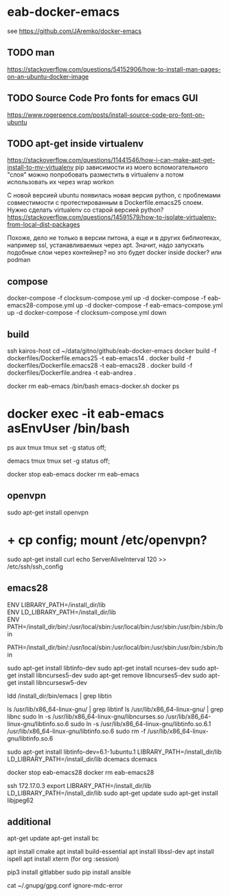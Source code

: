 # eab-docker-emacs

see https://github.com/JAremko/docker-emacs

## TODO man

https://stackoverflow.com/questions/54152906/how-to-install-man-pages-on-an-ubuntu-docker-image

## TODO Source Code Pro fonts for emacs GUI

https://www.rogerpence.com/posts/install-source-code-pro-font-on-ubuntu

## TODO apt-get inside virtualenv

https://stackoverflow.com/questions/11441546/how-i-can-make-apt-get-install-to-my-virtualenv
pip зависимости из моего вспомогательного "слоя" можно попробовать разместить в virtualenv
а потом использовать их через wrap workon

С новой версией ubuntu появилась новая версия python, с проблемами
совместимости с протестированным в Dockerfile.emacs25 слоем.
Нужно сделать virtualenv со старой версией python?
https://stackoverflow.com/questions/14591579/how-to-isolate-virtualenv-from-local-dist-packages

Похоже, дело не только в версии питона, а еще и в других библиотеках,
например ssl, устанавливаемых через apt. Значит, надо запускать
подобные слои через контейнер? но это будет docker inside docker? или podman

## compose

docker-compose -f clocksum-compose.yml up -d
docker-compose -f eab-emacs28-compose.yml up -d
docker-compose -f eab-emacs-compose.yml up -d
docker-compose -f clocksum-compose.yml down

## build

ssh kairos-host
cd ~/data/gitno/github/eab-docker-emacs
docker build -f dockerfiles/Dockerfile.emacs25 -t eab-emacs14 .
docker build -f dockerfiles/Dockerfile.emacs28 -t eab-emacs28 .
docker build -f dockerfiles/Dockerfile.andrea -t eab-andrea .

docker rm eab-emacs
/bin/bash emacs-docker.sh
docker ps
# docker exec -it eab-emacs asEnvUser /bin/bash
ps aux 
tmux
tmux set -g status off;

demacs
tmux
tmux set -g status off;

docker stop eab-emacs
docker rm eab-emacs


## openvpn 

sudo apt-get install openvpn
# + cp config; mount /etc/openvpn?
sudo apt-get install curl
echo     ServerAliveInterval 120 >> /etc/ssh/ssh_config


## emacs28

ENV LIBRARY_PATH=/install_dir/lib                                          
ENV LD_LIBRARY_PATH=/install_dir/lib                                       
ENV PATH=/install_dir/bin/:/usr/local/sbin:/usr/local/bin:/usr/sbin:/usr/bin:/sbin:/bin 

PATH=/install_dir/bin/:/usr/local/sbin:/usr/local/bin:/usr/sbin:/usr/bin:/sbin:/bin 

sudo apt-get install libtinfo-dev
sudo apt-get install ncurses-dev
sudo apt-get install libncurses5-dev
sudo apt-get remove libncurses5-dev
sudo apt-get install libncursesw5-dev

ldd /install_dir/bin/emacs | grep libtin

ls /usr/lib/x86_64-linux-gnu/ | grep libtinf
ls /usr/lib/x86_64-linux-gnu/ | grep libnc
sudo ln -s /usr/lib/x86_64-linux-gnu/libncurses.so /usr/lib/x86_64-linux-gnu/libtinfo.so.6
sudo ln -s /usr/lib/x86_64-linux-gnu/libtinfo.so.6.1 /usr/lib/x86_64-linux-gnu/libtinfo.so.6
sudo rm -f /usr/lib/x86_64-linux-gnu/libtinfo.so.6

sudo apt-get install libtinfo-dev=6.1-1ubuntu.1
LIBRARY_PATH=/install_dir/lib LD_LIBRARY_PATH=/install_dir/lib dcemacs
dcemacs

docker stop eab-emacs28
docker rm eab-emacs28



ssh 172.17.0.3
export LIBRARY_PATH=/install_dir/lib LD_LIBRARY_PATH=/install_dir/lib
sudo apt-get update
sudo apt-get install libjpeg62

## additional

apt-get update
apt-get install bc

apt install cmake
apt install build-essential
apt install libssl-dev
apt install ispell
apt install xterm (for org :session)

pip3 install gitlabber
sudo pip install ansible

cat ~/.gnupg/gpg.conf
ignore-mdc-error
